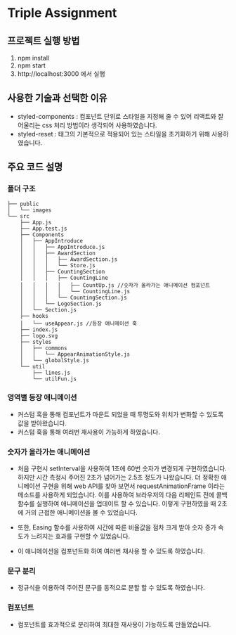 # Triple Assignment

## 프로젝트 실행 방법

1. npm install
2. npm start
3. http://localhost:3000 에서 실행

## 사용한 기술과 선택한 이유

- styled-components : 컴포넌트 단위로 스타일을 지정해 줄 수 있어 리액트와 잘 어울리는 css 처리 방법이라 생각되어 사용하였습니다.
- styled-reset : 태그의 기본적으로 적용되어 있는 스타일을 초기화하기 위해 사용하였습니다.

## 주요 코드 설명

### 폴더 구조

```
├── public
│   └── images
└── src
    ├── App.js
    ├── App.test.js
    ├── Components
    │   ├── AppIntroduce
    │   │   ├── AppIntroduce.js
    │   │   ├── AwardSection
    │   │   │   ├── AwardSection.js
    │   │   │   └── Store.js
    │   │   ├── CountingSection
    │   │   │   ├── CountingLine
    │   │   │   │   ├── CountUp.js //숫자가 올라가는 애니메이션 컴포넌트
    │   │   │   │   └── CountingLine.js
    │   │   │   └── CountingSection.js
    │   │   └── LogoSection.js
    │   └── Section.js
    ├── hooks
    │   └── useAppear.js //등장 애니메이션 훅
    ├── index.js
    ├── logo.svg
    ├── styles
    │   ├── commons
    │   │   └── AppearAnimationStyle.js
    │   └── globalStyle.js
    └── util
        ├── lines.js
        └── utilFun.js

```

### 영역별 등장 애니메이션

- 커스텀 훅을 통해 컴포넌트가 마운트 되었을 때 투명도와 위치가 변화할 수 있도록 값을 받아왔습니다.
- 커스텀 훅을 통해 여러번 재사용이 가능하게 하였습니다.

### 숫자가 올라가는 애니메이션

- 처음 구현시 setInterval을 사용하여 1초에 60번 숫자가 변경되게 구현하였습니다. 하지만 시간 측정시 주어진 2초가 넘어가는 2.5초 정도가 나왔습니다. 더 정확한 애니메이션 구현을 위해 web API를 찾아 보면서 requestAnimationFrame 이라는 메소드를 사용하게 되었습니다. 이를 사용하여 브라우저의 다음 리페인트 전에 콜백함수를 실행하여 애니메이션을 업데이트 할 수 있습니다. 이렇게 구현하였을 때 2초에 거의 근접한 애니메이션을 볼 수 있었습니다.

- 또한, Easing 함수를 사용하여 시간에 따른 비율값을 점차 크게 받아 숫자 증가 속도가 느려지는 효과를 구현할 수 있었습니다.

- 이 애니메이션을 컴포넌트화 하여 여러번 재사용 할 수 있도록 하였습니다.

### 문구 분리

- 정규식을 이용하여 주어진 문구를 동적으로 분할 할 수 있도록 하였습니다.

### 컴포넌트

- 컴포넌트를 효과적으로 분리하여 최대한 재사용이 가능하도록 만들었습니다.
